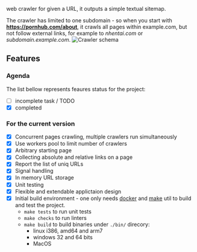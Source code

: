 


web crawler for given a URL, it outputs a simple textual sitemap.

The crawler has limited to one subdomain - so when you start with **https://pornhub.com/about**, it crawls all pages within example.com, but not follow external links, for example to _nhentai.com_ or _subdomain.example.com_.
![Crawler schema](images/schema.png)

## Features

### Agenda

The list bellow represents feaures status for the project:

- [ ] incomplete task / TODO
- [x] completed 

### For the current version

- [x] Concurrent pages crawling, multiple crawlers run simultaneously
- [x] Use workers pool to limit number of crawlers
- [x] Arbitrary starting page
- [x] Collecting absolute and relative links on a page
- [x] Report the list of uniq URLs
- [x] Signal handling
- [x] In memory URL storage
- [x] Unit testing
- [x] Flexible and extendable applictaion design
- [x] Initial build environment - one only needs [docker](https://www.docker.com/) and [make](https://www.gnu.org/software/make/) util to build and test the project.
	- `make tests` to run unit tests 
	- `make checks` to run linters
	-  `make build` to build binaries under `./bin/` direcory:
		- linux i386, amd64 and arm7
		- windows 32 and 64 bits
		- MacOS
